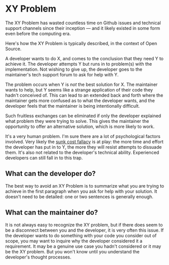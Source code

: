 # XY Problem

The XY Problem has wasted countless time on Github issues and technical support channels since their inception &mdash; and it likely existed in some form even before the computing era.

Here's how the XY Problem is typically described, in the context of Open Source.

A developer wants to do X, and comes to the conclusion that they need Y to achieve it.
The developer attempts Y but runs in to problem(s) with the implementation.
Not wishing to give up, the developer goes to the maintainer's tech support forum to ask for help with Y.

The problem occurs when Y is *not* the best solution for X.
The maintainer wants to help, but Y seems like a strange application of their code they hadn't conceived of.
This can lead to an extended back and forth where the maintainer gets more confused as to what the developer wants, and the developer feels that the maintainer is being intentionally difficult.

Such fruitless exchanges can be eliminated if only the developer explained what problem they were trying to solve.
This gives the maintainer the opportunity to offer an alternative solution, which is more likely to work.

It's a very human problem.
I'm sure there are a lot of psychological factors involved.
Very likely the [sunk cost fallacy](https://en.wikipedia.org/wiki/Sunk_cost) is at play: the more time and effort the developer has put in to Y, the more they will resist attempts to dissuade them.
It's also not related to the developer's technical ability.
Experienced developers can still fall in to this trap.

## What can the developer do?

The best way to avoid an XY Problem is to summarize what you are trying to achieve in the first paragraph when you ask for help with your solution.
It doesn't need to be detailed: one or two sentences is generally enough.

## What can the maintainer do?

It is not always easy to recognize the XY problem, but if there does seem to be a disconnect between you and the developer, it is very often this issue.
If the developer wants to do something with your code you consider out of scope, you may want to inquire why the developer considered it a requirement.
It may be a genuine use case you hadn't considered or it may be the XY problem. But you won't know until you understand the developer's thought processes.
